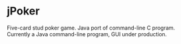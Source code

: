 # jPoker
Five-card stud poker game. Java port of command-line C program. Currently a Java command-line program, GUI under production.
